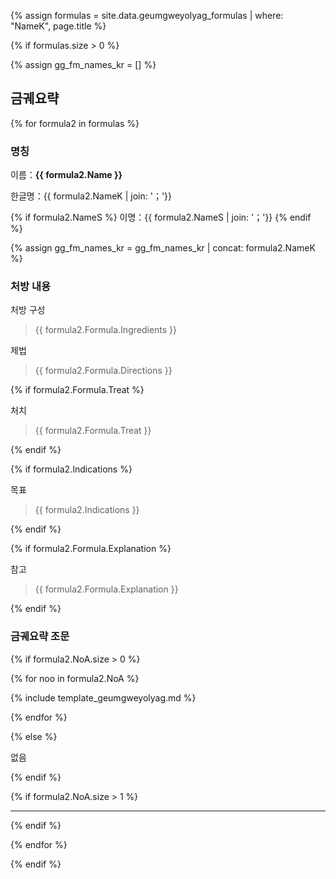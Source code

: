 {% assign formulas = site.data.geumgweyolyag_formulas | where: "NameK", page.title %}

{% if formulas.size > 0 %}

{% assign gg_fm_names_kr = [] %}

## 금궤요략

{% for formula2 in formulas %}

### 명칭

이름：__{{ formula2.Name }}__

한글명：{{ formula2.NameK | join: '；'}}

{% if formula2.NameS %}
이명：{{ formula2.NameS | join: '；'}}
{% endif %}

{% assign gg_fm_names_kr = gg_fm_names_kr | concat: formula2.NameK %}

### 처방 내용

처방 구성

> {{ formula2.Formula.Ingredients }}

제법

> {{ formula2.Formula.Directions }}

{% if formula2.Formula.Treat %}

처치

> {{ formula2.Formula.Treat }}

{% endif %}

{% if formula2.Indications %}

목표

> {{ formula2.Indications }}

{% endif %}


{% if formula2.Formula.Explanation %}

참고

> {{ formula2.Formula.Explanation }}

{% endif %}

### 금궤요략 조문

{% if formula2.NoA.size > 0 %}

{% for noo in formula2.NoA %}

{% include template_geumgweyolyag.md %}

{% endfor %}

{% else %}

없음

{% endif %}

{% if formula2.NoA.size > 1 %}

***
{% endif %}

{% endfor %}


{% endif %}
